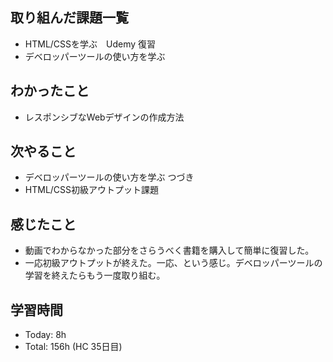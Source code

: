 ## 取り組んだ課題一覧
- HTML/CSSを学ぶ　Udemy 復習
- デベロッパーツールの使い方を学ぶ
## わかったこと
- レスポンシブなWebデザインの作成方法
## 次やること
- デベロッパーツールの使い方を学ぶ つづき
- HTML/CSS初級アウトプット課題
## 感じたこと
- 動画でわからなかった部分をさらうべく書籍を購入して簡単に復習した。
- 一応初級アウトプットが終えた。一応、という感じ。デベロッパーツールの学習を終えたらもう一度取り組む。
## 学習時間
- Today: 8h 
- Total: 156h (HC 35日目)

